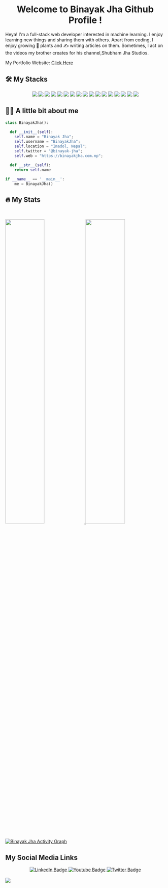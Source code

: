 <h1 align="center">
  <b>Welcome to Binayak Jha Github Profile !</b>
</h1>

Heya! I'm a full-stack web developer interested in machine learning. I enjoy learning new things and sharing them with others. Apart from coding, I enjoy growing 🌱 plants and ✍️ writing articles on them. Sometimes, I act on the videos my brother creates for his channel,Shubham Jha Studios.

<p> My Portfolio Website: <a href="https://binayakjha.com.np"> Click Here </a>

<p>
  
## :hammer_and_wrench: My Stacks
<div align="center">
  <img src="https://img.shields.io/badge/html5-%23E34F26.svg?style=for-the-badge&logo=html5&logoColor=white">
  <img src="https://img.shields.io/badge/css3-%231572B6.svg?style=for-the-badge&logo=css3&logoColor=white">
  <img src="https://img.shields.io/badge/javascript-%23323330.svg?style=for-the-badge&logo=javascript&logoColor=%23F7DF1E">
  <img src="https://img.shields.io/badge/bootstrap-%23563D7C.svg?style=for-the-badge&logo=bootstrap&logoColor=white">
  <img src="https://img.shields.io/badge/tailwindcss-%2338B2AC.svg?style=for-the-badge&logo=tailwind-css&logoColor=white">
  <img src="https://img.shields.io/badge/python-3670A0?style=for-the-badge&logo=python&logoColor=ffdd54">
  <img src="https://img.shields.io/badge/django-%23092E20.svg?style=for-the-badge&logo=django&logoColor=white">
  <img src="https://img.shields.io/badge/c-%2300599C.svg?style=for-the-badge&logo=c&logoColor=white">
  <img src="https://img.shields.io/badge/mysql-%2300f.svg?style=for-the-badge&logo=mysql&logoColor=white">
  <img src="https://img.shields.io/badge/Visual%20Studio%20Code-0078d7.svg?style=for-the-badge&logo=visual-studio-code&logoColor=white">
<!--  OTHER -->

 <img src="https://img.shields.io/badge/mac%20os-000000?style=for-the-badge&logo=macos&logoColor=F0F0F0">
 <img src="https://img.shields.io/badge/Windows-0078D6?style=for-the-badge&logo=windows&logoColor=white">
 <img src="https://img.shields.io/badge/Ubuntu-E95420?style=for-the-badge&logo=ubuntu&logoColor=white0">
 <img src="https://img.shields.io/badge/Fedora-294172?style=for-the-badge&logo=fedora&logoColor=white">
 
 <img src="https://img.shields.io/badge/pandas-%23150458.svg?style=for-the-badge&logo=pandas&logoColor=white">
 <img src="https://img.shields.io/badge/scikit--learn-%23F7931E.svg?style=for-the-badge&logo=scikit-learn&logoColor=white">
 <img src="https://img.shields.io/badge/numpy-%23013243.svg?style=for-the-badge&logo=numpy&logoColor=white">
 
</div>
</p>

## :man_technologist: A little bit about me

```python
class BinayakJha():
    
  def __init__(self):
    self.name = "Binayak Jha";
    self.username = "BinayakJha";
    self.location = "Imadol, Nepal";
    self.twitter = "@binayak-jha";
    self.web = "https://binayakjha.com.np";
  
  def __str__(self):
    return self.name

if __name__ == '__main__':
    me = BinayakJha()
```

## :fire: My Stats

<br/>
<p align="left">
  <a href="#">
  <img width="49.5%" src="http://github-readme-stats.vercel.app/api?username=BinayakJha&show_icons=true&theme=gruvbox&hide_border=true" />
    <img width="49.5%" src="http://github-readme-streak-stats.herokuapp.com/?user=BinayakJha&theme=gruvbox&hide_border=true" />
  </a>
</p>

[![Binayak Jha Activity Graph](http://activity-graph.herokuapp.com/graph?username=BinayakJha&custom_title=Binayak%20Jha%20Contribution%20Graph&theme=gruvbox&bg_color=282828&hide_border=true&line=d1a01f&point=c58545)](https://activity-graph.herokuapp.com/graph?username=BinayakJha&custom_title=Binayak%20Jha%20Contribution%20Graph&theme=gruvbox&bg_color=282828&hide_border=true&line=d1a01f&point=c58545)


 ## My Social Media Links

<div id="badges" align="center">
  <a href="https://www.linkedin.com/in/binayak-jha/">
    <img src="https://img.shields.io/badge/LinkedIn-blue?style=for-the-badge&logo=linkedin&logoColor=white" alt="LinkedIn Badge"/>
  </a>
  <a href="https://www.youtube.com/channel/UCtD420HIjZNE4OvCKJAtXLA">
    <img src="https://img.shields.io/badge/YouTube-red?style=for-the-badge&logo=youtube&logoColor=white" alt="Youtube Badge"/>
  </a>
  <a href="https://www.facebook.com/binayak.jha.py/">
    <img src="https://img.shields.io/badge/Facebook-blue?style=for-the-badge&logo=facebook&logoColor=white" alt="Twitter Badge"/>
  </a>
</div>
<br>
<img src="https://holopin.io/api/user/board?user=binayakjha">


